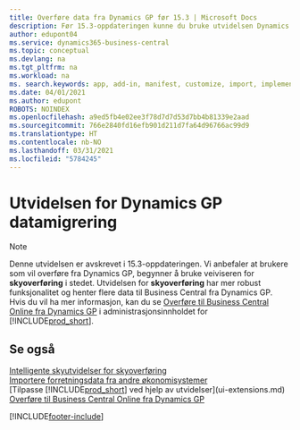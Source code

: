 ```yaml
---
title: Overføre data fra Dynamics GP før 15.3 | Microsoft Docs
description: Før 15.3-oppdateringen kunne du bruke utvidelsen Dynamics GP-datamigrering til å overføre kunder, leverandører, lagervarer, finanskonti og åpne transaksjoner med skyldige beløp og tilgodehavender fra Dynamics GP til Business Central.
author: edupont04
ms.service: dynamics365-business-central
ms.topic: conceptual
ms.devlang: na
ms.tgt_pltfrm: na
ms.workload: na
ms. search.keywords: app, add-in, manifest, customize, import, implement
ms.date: 04/01/2021
ms.author: edupont
ROBOTS: NOINDEX
ms.openlocfilehash: a9ed5fb4e02ee3f78d7d7d53d7bb4b81339e2aad
ms.sourcegitcommit: 766e2840fd16efb901d211d7fa64d96766ac99d9
ms.translationtype: HT
ms.contentlocale: nb-NO
ms.lasthandoff: 03/31/2021
ms.locfileid: "5784245"
---
```

# <a name="the-dynamics-gp-data-migration-extension"></a>Utvidelsen for Dynamics GP datamigrering

> [!NOTE]
> Denne utvidelsen er avskrevet i 15.3-oppdateringen. Vi anbefaler at brukere som vil overføre fra Dynamics GP, begynner å bruke veiviseren for **skyoverføring** i stedet. Utvidelsen for **skyoverføring** har mer robust funksjonalitet og henter flere data til Business Central fra Dynamics GP. Hvis du vil ha mer informasjon, kan du se [Overføre til Business Central Online fra Dynamics GP](/dynamics365/business-central/dev-itpro/administration/migrate-dynamics-gp) i administrasjonsinnholdet for [!INCLUDE[prod_short](includes/prod_short.md)].

## <a name="see-also"></a>Se også

[Intelligente skyutvidelser for skyoverføring](ui-extensions-data-replication.md)  
[Importere forretningsdata fra andre økonomisystemer](across-import-data-configuration-packages.md)  
[Tilpasse [!INCLUDE[prod_short](includes/prod_short.md)] ved hjelp av utvidelser](ui-extensions.md)  
[Overføre til Business Central Online fra Dynamics GP](/dynamics365/business-central/dev-itpro/administration/migrate-dynamics-gp)  


[!INCLUDE[footer-include](includes/footer-banner.md)]